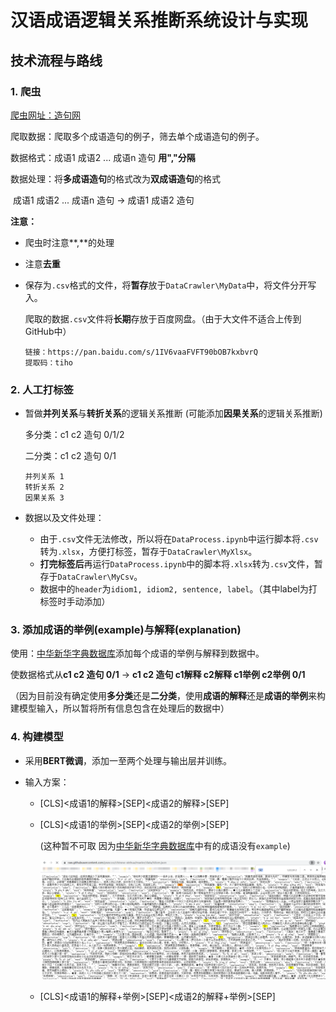 # 汉语成语逻辑关系推断系统设计与实现

## 技术流程与路线

### 1. 爬虫

[爬虫网址：造句网](https://zaojv.com/wordcy.html)

爬取数据：爬取多个成语造句的例子，筛去单个成语造句的例子。

数据格式：成语1	成语2	...	成语n	造句 **用","分隔**

数据处理：将**多成语造句**的格式改为**双成语造句**的格式

​						成语1	成语2	...	成语n	造句 -> 成语1	成语2	造句

**注意：**

* 爬虫时注意**,**的处理

* 注意**去重**

* 保存为`.csv`格式的文件，将**暂存**放于`DataCrawler\MyData`中，将文件分开写入。

  爬取的数据`.csv`文件将**长期**存放于百度网盘。（由于大文件不适合上传到GitHub中）

  ```
  链接：https://pan.baidu.com/s/1IV6vaaFVFT90bOB7kxbvrQ 
  提取码：tiho
  ```


### 2. 人工打标签

* 暂做**并列关系**与**转折关系**的逻辑关系推断 (可能添加**因果关系**的逻辑关系推断)

  多分类：c1	c2	造句	0/1/2

  二分类：c1	c2	造句	0/1

  ```
  并列关系 1
  转折关系 2
  因果关系 3
  ```

* 数据以及文件处理：
  * 由于`.csv`文件无法修改，所以将在`DataProcess.ipynb`中运行脚本将`.csv`转为`.xlsx`，方便打标签，暂存于`DataCrawler\MyXlsx`。
  * **打完标签后**再运行`DataProcess.ipynb`中的脚本将`.xlsx`转为`.csv`文件，暂存于`DataCrawler\MyCsv`。
  * 数据中的`header`为`idiom1, idiom2, sentence, label`。（其中label为打标签时手动添加）

### 3. 添加成语的举例(example)与解释(explanation)

使用：[中华新华字典数据库](https://github.com/pwxcoo/chinese-xinhua)添加每个成语的举例与解释到数据中。

使数据格式从**c1	c2	造句	0/1** -> **c1	c2	造句	c1解释	c2解释	c1举例	c2举例	0/1**

（因为目前没有确定使用**多分类**还是**二分类**，使用**成语的解释**还是**成语的举例**来构建模型输入，所以暂将所有信息包含在处理后的数据中）

### 4. 构建模型

* 采用**BERT微调**，添加一至两个处理与输出层并训练。

* 输入方案：

  * [CLS]<成语1的解释>[SEP]<成语2的解释>[SEP]

  * [CLS]<成语1的举例>[SEP]<成语2的举例>[SEP]  

    (这种暂不可取 因为[中华新华字典数据库](https://github.com/pwxcoo/chinese-xinhua)中有的成语没有`example`)

    ![数据问题](./img/README-1.png)

  * [CLS]<成语1的解释+举例>[SEP]<成语2的解释+举例>[SEP]

